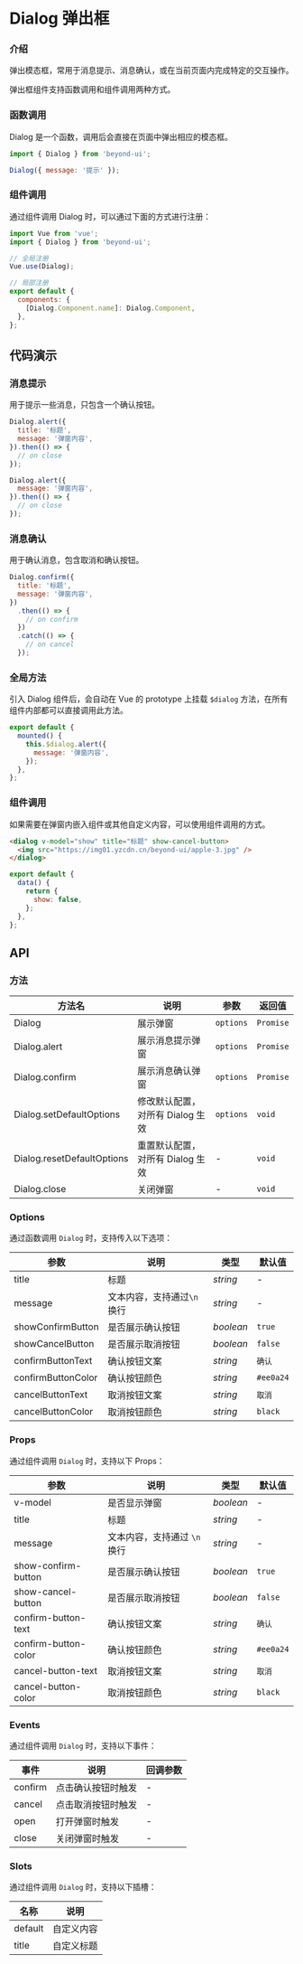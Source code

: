 # Dialog 弹出框

### 介绍

弹出模态框，常用于消息提示、消息确认，或在当前页面内完成特定的交互操作。

弹出框组件支持函数调用和组件调用两种方式。

### 函数调用

Dialog 是一个函数，调用后会直接在页面中弹出相应的模态框。

```js
import { Dialog } from 'beyond-ui';

Dialog({ message: '提示' });
```

### 组件调用

通过组件调用 Dialog 时，可以通过下面的方式进行注册：

```js
import Vue from 'vue';
import { Dialog } from 'beyond-ui';

// 全局注册
Vue.use(Dialog);

// 局部注册
export default {
  components: {
    [Dialog.Component.name]: Dialog.Component,
  },
};
```

## 代码演示

### 消息提示

用于提示一些消息，只包含一个确认按钮。

```js
Dialog.alert({
  title: '标题',
  message: '弹窗内容',
}).then(() => {
  // on close
});

Dialog.alert({
  message: '弹窗内容',
}).then(() => {
  // on close
});
```

### 消息确认

用于确认消息，包含取消和确认按钮。

```js
Dialog.confirm({
  title: '标题',
  message: '弹窗内容',
})
  .then(() => {
    // on confirm
  })
  .catch(() => {
    // on cancel
  });
```

### 全局方法

引入 Dialog 组件后，会自动在 Vue 的 prototype 上挂载 `$dialog` 方法，在所有组件内部都可以直接调用此方法。

```js
export default {
  mounted() {
    this.$dialog.alert({
      message: '弹窗内容',
    });
  },
};
```

### 组件调用

如果需要在弹窗内嵌入组件或其他自定义内容，可以使用组件调用的方式。

```html
<dialog v-model="show" title="标题" show-cancel-button>
  <img src="https://img01.yzcdn.cn/beyond-ui/apple-3.jpg" />
</dialog>
```

```js
export default {
  data() {
    return {
      show: false,
    };
  },
};
```

## API

### 方法

| 方法名                     | 说明                             | 参数      | 返回值    |
| -------------------------- | -------------------------------- | --------- | --------- |
| Dialog                     | 展示弹窗                         | `options` | `Promise` |
| Dialog.alert               | 展示消息提示弹窗                 | `options` | `Promise` |
| Dialog.confirm             | 展示消息确认弹窗                 | `options` | `Promise` |
| Dialog.setDefaultOptions   | 修改默认配置，对所有 Dialog 生效 | `options` | `void`    |
| Dialog.resetDefaultOptions | 重置默认配置，对所有 Dialog 生效 | -         | `void`    |
| Dialog.close               | 关闭弹窗                         | -         | `void`    |

### Options

通过函数调用 `Dialog` 时，支持传入以下选项：

| 参数               | 说明                       | 类型      | 默认值    |
| ------------------ | -------------------------- | --------- | --------- |
| title              | 标题                       | _string_  | -         |
| message            | 文本内容，支持通过`\n`换行 | _string_  | -         |
| showConfirmButton  | 是否展示确认按钮           | _boolean_ | `true`    |
| showCancelButton   | 是否展示取消按钮           | _boolean_ | `false`   |
| confirmButtonText  | 确认按钮文案               | _string_  | `确认`    |
| confirmButtonColor | 确认按钮颜色               | _string_  | `#ee0a24` |
| cancelButtonText   | 取消按钮文案               | _string_  | `取消`    |
| cancelButtonColor  | 取消按钮颜色               | _string_  | `black`   |

### Props

通过组件调用 `Dialog` 时，支持以下 Props：

| 参数                 | 说明                         | 类型      | 默认值    |
| -------------------- | ---------------------------- | --------- | --------- |
| v-model              | 是否显示弹窗                 | _boolean_ | -         |
| title                | 标题                         | _string_  | -         |
| message              | 文本内容，支持通过 `\n` 换行 | _string_  | -         |
| show-confirm-button  | 是否展示确认按钮             | _boolean_ | `true`    |
| show-cancel-button   | 是否展示取消按钮             | _boolean_ | `false`   |
| confirm-button-text  | 确认按钮文案                 | _string_  | `确认`    |
| confirm-button-color | 确认按钮颜色                 | _string_  | `#ee0a24` |
| cancel-button-text   | 取消按钮文案                 | _string_  | `取消`    |
| cancel-button-color  | 取消按钮颜色                 | _string_  | `black`   |

### Events

通过组件调用 `Dialog` 时，支持以下事件：

| 事件    | 说明               | 回调参数 |
| ------- | ------------------ | -------- |
| confirm | 点击确认按钮时触发 | -        |
| cancel  | 点击取消按钮时触发 | -        |
| open    | 打开弹窗时触发     | -        |
| close   | 关闭弹窗时触发     | -        |

### Slots

通过组件调用 `Dialog` 时，支持以下插槽：

| 名称    | 说明       |
| ------- | ---------- |
| default | 自定义内容 |
| title   | 自定义标题 |
